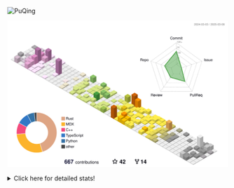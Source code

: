 ![PuQing](https://user-images.githubusercontent.com/27223114/171565019-9a56fae6-b08b-421f-99db-7e830da42371.png)

![](./profile-3d-contrib/profile-season-animate.svg)

<details>
<summary>Click here for detailed stats!</summary>

<!--START_SECTION:waka-->
![Lines of code](https://img.shields.io/badge/From%20Hello%20World%20I%27ve%20Written-2.2%20million%20lines%20of%20code-blue)

**🐱 My GitHub Data** 

> 📦 432.5 kB Used in GitHub's Storage 
 > 
> 🏆 92 Contributions in the Year 2025
 > 
> 🚫 Not Opted to Hire
 > 
> 📜 41 Public Repositories 
 > 
> 🔑 33 Private Repositories 
 > 
**I'm an Early 🐤** 

```text
🌞 Morning                833 commits         ██░░░░░░░░░░░░░░░░░░░░░░░   08.84 % 
🌆 Daytime                4237 commits        ███████████░░░░░░░░░░░░░░   44.96 % 
🌃 Evening                2156 commits        ██████░░░░░░░░░░░░░░░░░░░   22.88 % 
🌙 Night                  2198 commits        ██████░░░░░░░░░░░░░░░░░░░   23.32 % 
```


📊 **This Week I Spent My Time On** 

```text
💬 Programming Languages: 
CLI                      10 hrs 47 mins      ███████░░░░░░░░░░░░░░░░░░   27.89 % 
C++                      8 hrs 16 mins       █████░░░░░░░░░░░░░░░░░░░░   21.36 % 
Python                   7 hrs 48 mins       █████░░░░░░░░░░░░░░░░░░░░   20.17 % 
Other                    2 hrs 44 mins       ██░░░░░░░░░░░░░░░░░░░░░░░   07.09 % 
Music                    2 hrs 12 mins       █░░░░░░░░░░░░░░░░░░░░░░░░   05.71 % 

🔥 Editors: 
VS Code                  21 hrs 39 mins      ██████████████░░░░░░░░░░░   55.96 % 
Ghostty                  10 hrs 47 mins      ███████░░░░░░░░░░░░░░░░░░   27.89 % 
Telegram                 2 hrs 16 mins       █░░░░░░░░░░░░░░░░░░░░░░░░   05.88 % 
NetEaseMusic             2 hrs 12 mins       █░░░░░░░░░░░░░░░░░░░░░░░░   05.71 % 
MicrosoftPowerPoint      39 mins             ░░░░░░░░░░░░░░░░░░░░░░░░░   01.70 % 

💻 Operating System: 
Mac                      19 hrs 51 mins      █████████████░░░░░░░░░░░░   51.27 % 
Linux                    10 hrs 14 mins      ███████░░░░░░░░░░░░░░░░░░   26.44 % 
WSL                      8 hrs 37 mins       ██████░░░░░░░░░░░░░░░░░░░   22.29 % 
```


<!--END_SECTION:waka-->
</details>
